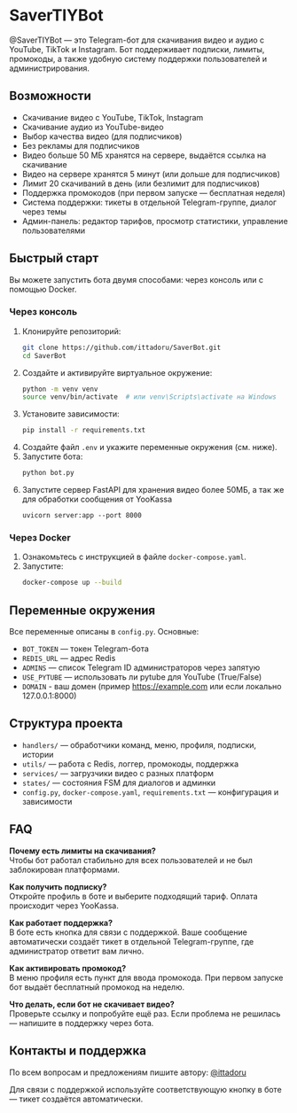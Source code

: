 # SaverTIYBot

@SaverTIYBot — это Telegram-бот для скачивания видео и аудио с YouTube, TikTok и Instagram. Бот поддерживает подписки, лимиты, промокоды, а также удобную систему поддержки пользователей и администрирования.

## Возможности

- Скачивание видео с YouTube, TikTok, Instagram
- Скачивание аудио из YouTube-видео
- Выбор качества видео (для подписчиков)
- Без рекламы для подписчиков
- Видео больше 50 МБ хранятся на сервере, выдаётся ссылка на скачивание
- Видео на сервере хранятся 5 минут (или дольше для подписчиков)
- Лимит 20 скачиваний в день (или безлимит для подписчиков)
- Поддержка промокодов (при первом запуске — бесплатная неделя)
- Система поддержки: тикеты в отдельной Telegram-группе, диалог через темы
- Админ-панель: редактор тарифов, просмотр статистики, управление пользователями

## Быстрый старт

Вы можете запустить бота двумя способами: через консоль или с помощью Docker.

### Через консоль
1. Клонируйте репозиторий:
   ```bash
   git clone https://github.com/ittadoru/SaverBot.git
   cd SaverBot
   ```
2. Создайте и активируйте виртуальное окружение:
   ```bash
   python -m venv venv
   source venv/bin/activate  # или venv\Scripts\activate на Windows
   ```
3. Установите зависимости:
   ```bash
   pip install -r requirements.txt
   ```
4. Создайте файл `.env` и укажите переменные окружения (см. ниже).
5. Запустите бота:
   ```bash
   python bot.py
   ```
6. Запустите сервер FastAPI для хранения видео более 50МБ, а так же для обработки сообщения от YooKassa
   ```
   uvicorn server:app --port 8000
   ```

### Через Docker
1. Ознакомьтесь с инструкцией в файле `docker-compose.yaml`.
2. Запустите:
   ```bash
   docker-compose up --build
   ```

## Переменные окружения

Все переменные описаны в `config.py`. Основные:

- `BOT_TOKEN` — токен Telegram-бота
- `REDIS_URL` — адрес Redis
- `ADMINS` — список Telegram ID администраторов через запятую
- `USE_PYTUBE` — использовать ли pytube для YouTube (True/False)
- `DOMAIN` - ваш домен (пример https://example.com или если локально 127.0.0.1:8000)

## Структура проекта

- `handlers/` — обработчики команд, меню, профиля, подписки, истории
- `utils/` — работа с Redis, логгер, промокоды, поддержка
- `services/` — загрузчики видео с разных платформ
- `states/` — состояния FSM для диалогов и админки
- `config.py`, `docker-compose.yaml`, `requirements.txt` — конфигурация и зависимости

## FAQ

**Почему есть лимиты на скачивания?**  
Чтобы бот работал стабильно для всех пользователей и не был заблокирован платформами.

**Как получить подписку?**  
Откройте профиль в боте и выберите подходящий тариф. Оплата происходит через YooKassa.

**Как работает поддержка?**  
В боте есть кнопка для связи с поддержкой. Ваше сообщение автоматически создаёт тикет в отдельной Telegram-группе, где администратор ответит вам лично.

**Как активировать промокод?**  
В меню профиля есть пункт для ввода промокода. При первом запуске бот выдаёт бесплатный промокод на неделю.

**Что делать, если бот не скачивает видео?**  
Проверьте ссылку и попробуйте ещё раз. Если проблема не решилась — напишите в поддержку через бота.

## Контакты и поддержка

По всем вопросам и предложениям пишите автору: [@ittadoru](https://t.me/ittadoru)

Для связи с поддержкой используйте соответствующую кнопку в боте — тикет создаётся автоматически.

